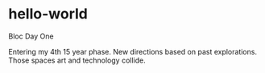 # hello-world
Bloc Day One 

Entering my 4th 15 year phase. 
New directions based on past explorations.
Those spaces art and technology collide.
